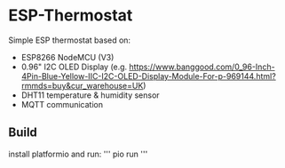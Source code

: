 # ESP-Thermostat
Simple ESP thermostat based on: 
 - ESP8266 NodeMCU (V3)
 - 0.96" I2C OLED Display (e.g. https://www.banggood.com/0_96-Inch-4Pin-Blue-Yellow-IIC-I2C-OLED-Display-Module-For-p-969144.html?rmmds=buy&cur_warehouse=UK)
 - DHT11 temperature & humidity sensor
 - MQTT communication

## Build
install platformio and run:
'''
pio run
'''
